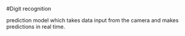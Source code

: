 #Digit recognition

prediction model which takes data input from the camera and makes predictions in real time.
